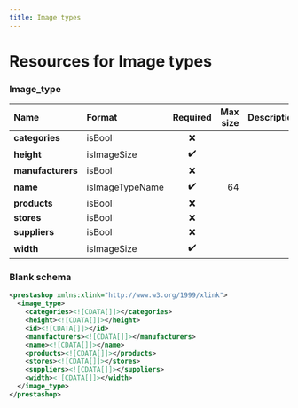 ```yaml
---
title: Image types
---
```


# Resources for Image types

### Image_type

|       Name        |     Format      | Required | Max size | Description |
| :---------------- | :-------------- | :------: | -------: | :---------- |
| **categories**    | isBool          | ❌        |          |             |
| **height**        | isImageSize     | ✔️       |          |             |
| **manufacturers** | isBool          | ❌        |          |             |
| **name**          | isImageTypeName | ✔️       | 64       |             |
| **products**      | isBool          | ❌        |          |             |
| **stores**        | isBool          | ❌        |          |             |
| **suppliers**     | isBool          | ❌        |          |             |
| **width**         | isImageSize     | ✔️       |          |             |


### Blank schema

```xml
<prestashop xmlns:xlink="http://www.w3.org/1999/xlink">
  <image_type>
    <categories><![CDATA[]]></categories>
    <height><![CDATA[]]></height>
    <id><![CDATA[]]></id>
    <manufacturers><![CDATA[]]></manufacturers>
    <name><![CDATA[]]></name>
    <products><![CDATA[]]></products>
    <stores><![CDATA[]]></stores>
    <suppliers><![CDATA[]]></suppliers>
    <width><![CDATA[]]></width>
  </image_type>
</prestashop>
```

